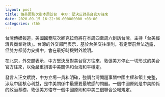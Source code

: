 ```yaml
---
layout: post
title: 傳美國務次卿本周訪台　中方︰堅決反對美台官方往來
date: 2020-09-15 16:22:06.000000000 +08:00
categories: rthk
---
```


台灣傳媒報道，美國國務院次卿克拉奇將在本周四至周六到訪台灣，主持「台美經濟與商業對話」。台灣的外交部門表示，基於台美交往準則，有定案前無法透露，但雙方都努力安排中，會在最好時機對外說明。

在北京，外交部表示，中方堅決反對美台官方往來，敦促美方停止一切形式的美台官方往來，以免嚴重損害中美關係和台海和平穩定。

發言人汪文斌說，中方立場一貫和明確，強調台灣問題事關中國主權和領土完整，涉及中國核心利益，是中美關係中最重要最敏感的問題。一個中國原則是中美關係的政治基礎，敦促美方恪守一個中國原則和中美三個聯合公報規定。
